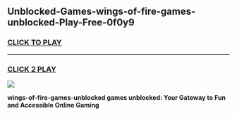 
## Unblocked-Games-wings-of-fire-games-unblocked-Play-Free-0f0y9
<h3>
<a href="https://premium76.site?title=wings-of-fire-games-unblocked&ref=23A">CLICK TO PLAY</a></h3>
<hr>

<h3>
<a href="https://premium76.site?title=wings-of-fire-games-unblocked&ref=23A">CLICK 2 PLAY</a>
  
</h3>

<a href="https://premium76.site?title=wings-of-fire-games-unblocked&ref=23A"><img src="https://clearcache.store/games.png"></a>


**wings-of-fire-games-unblocked games unblocked: Your Gateway to Fun and Accessible Online Gaming**
